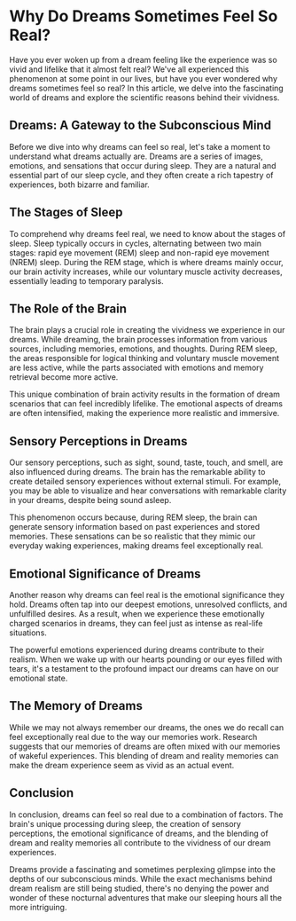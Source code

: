 # Why Do Dreams Sometimes Feel So Real?



Have you ever woken up from a dream feeling like the experience was so vivid and lifelike that it almost felt real? We've all experienced this phenomenon at some point in our lives, but have you ever wondered why dreams sometimes feel so real? In this article, we delve into the fascinating world of dreams and explore the scientific reasons behind their vividness.

## Dreams: A Gateway to the Subconscious Mind

Before we dive into why dreams can feel so real, let's take a moment to understand what dreams actually are. Dreams are a series of images, emotions, and sensations that occur during sleep. They are a natural and essential part of our sleep cycle, and they often create a rich tapestry of experiences, both bizarre and familiar.

## The Stages of Sleep

To comprehend why dreams feel real, we need to know about the stages of sleep. Sleep typically occurs in cycles, alternating between two main stages: rapid eye movement (REM) sleep and non-rapid eye movement (NREM) sleep. During the REM stage, which is where dreams mainly occur, our brain activity increases, while our voluntary muscle activity decreases, essentially leading to temporary paralysis.

## The Role of the Brain

The brain plays a crucial role in creating the vividness we experience in our dreams. While dreaming, the brain processes information from various sources, including memories, emotions, and thoughts. During REM sleep, the areas responsible for logical thinking and voluntary muscle movement are less active, while the parts associated with emotions and memory retrieval become more active.

This unique combination of brain activity results in the formation of dream scenarios that can feel incredibly lifelike. The emotional aspects of dreams are often intensified, making the experience more realistic and immersive.

## Sensory Perceptions in Dreams

Our sensory perceptions, such as sight, sound, taste, touch, and smell, are also influenced during dreams. The brain has the remarkable ability to create detailed sensory experiences without external stimuli. For example, you may be able to visualize and hear conversations with remarkable clarity in your dreams, despite being sound asleep.

This phenomenon occurs because, during REM sleep, the brain can generate sensory information based on past experiences and stored memories. These sensations can be so realistic that they mimic our everyday waking experiences, making dreams feel exceptionally real.

## Emotional Significance of Dreams

Another reason why dreams can feel real is the emotional significance they hold. Dreams often tap into our deepest emotions, unresolved conflicts, and unfulfilled desires. As a result, when we experience these emotionally charged scenarios in dreams, they can feel just as intense as real-life situations.

The powerful emotions experienced during dreams contribute to their realism. When we wake up with our hearts pounding or our eyes filled with tears, it's a testament to the profound impact our dreams can have on our emotional state.

## The Memory of Dreams

While we may not always remember our dreams, the ones we do recall can feel exceptionally real due to the way our memories work. Research suggests that our memories of dreams are often mixed with our memories of wakeful experiences. This blending of dream and reality memories can make the dream experience seem as vivid as an actual event.

## Conclusion

In conclusion, dreams can feel so real due to a combination of factors. The brain's unique processing during sleep, the creation of sensory perceptions, the emotional significance of dreams, and the blending of dream and reality memories all contribute to the vividness of our dream experiences.

Dreams provide a fascinating and sometimes perplexing glimpse into the depths of our subconscious minds. While the exact mechanisms behind dream realism are still being studied, there's no denying the power and wonder of these nocturnal adventures that make our sleeping hours all the more intriguing.